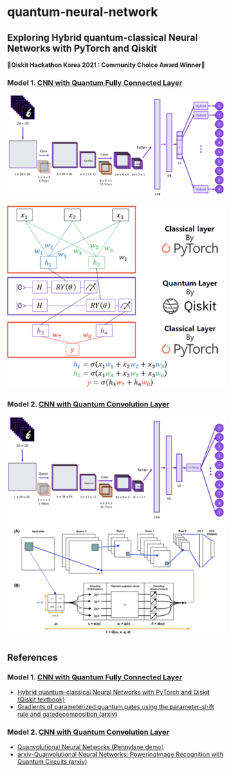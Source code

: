 # quantum-neural-network 
## Exploring Hybrid quantum-classical Neural Networks with PyTorch and Qiskit
🎉**Qiskit Hackathon Korea 2021 : Community Choice Award Winner**🎉


### Model 1. [CNN with Quantum Fully Connected Layer](https://github.com/yh08037/quantum-neural-network/tree/master/model1-fc)
![](images/model1.png)

<p align="center">
<img src="images/hybrid.png" width="600">
</p>

### Model 2. [CNN with Quantum Convolution Layer](https://github.com/yh08037/quantum-neural-network/tree/master/model2-conv)
![](images/model2.png)
![](images/quanv.png)



## References
### Model 1. [CNN with Quantum Fully Connected Layer](https://github.com/yh08037/quantum-neural-network/tree/master/model1-fc)
- [Hybrid quantum-classical Neural Networks with PyTorch and Qiskit (Qiskit textbook)](https://qiskit.org/textbook/ch-machine-learning/machine-learning-qiskit-pytorch.html)
- [Gradients of parameterized quantum gates using the parameter-shift rule and gatedecomposition (arxiv)](https://arxiv.org/pdf/1905.13311.pdf)

### Model 2. [CNN with Quantum Convolution Layer](https://github.com/yh08037/quantum-neural-network/tree/master/model2-conv)
- [Quanvolutional Neural Networks (Pennylane demo)](https://pennylane.ai/qml/demos/tutorial_quanvolution.html)
- [arxiv-Quanvolutional Neural Networks: PoweringImage Recognition with Quantum Circuits (arxiv)](https://arxiv.org/pdf/1904.04767.pdf)
